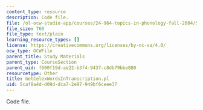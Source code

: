 ```yaml
---
content_type: resource
description: Code file.
file: /ol-ocw-studio-app/courses/24-964-topics-in-phonology-fall-2004/5caf8a4dd09ddca72e97949bf6ceee37_GetCelexWordsInTranscription.pl
file_size: 760
file_type: text/plain
learning_resource_types: []
license: https://creativecommons.org/licenses/by-nc-sa/4.0/
ocw_type: OCWFile
parent_title: Study Materials
parent_type: CourseSection
parent_uid: f600f19d-ae22-b3f4-9437-c8db79bbe880
resourcetype: Other
title: GetCelexWordsInTranscription.pl
uid: 5caf8a4d-d09d-dca7-2e97-949bf6ceee37
---
```

Code file.